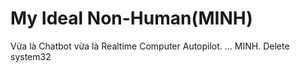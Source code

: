 # My Ideal Non-Human(MINH)
Vừa là Chatbot vừa là Realtime Computer Autopilot.
...
MINH. Delete system32